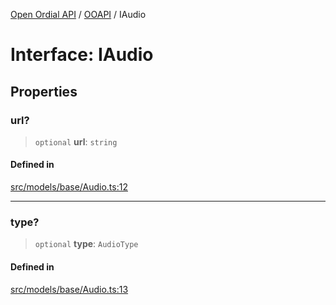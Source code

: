 [Open Ordial API](../../README.md) / [OOAPI](../README.md) / IAudio

# Interface: IAudio

## Properties

### url?

> `optional` **url**: `string`

#### Defined in

[src/models/base/Audio.ts:12](https://github.com/open-ordinal/open-ordinal-api/blob/88ef2e4467b13c07bb5a3ef3483343248c1aa38d/src/models/base/Audio.ts#L12)

***

### type?

> `optional` **type**: `AudioType`

#### Defined in

[src/models/base/Audio.ts:13](https://github.com/open-ordinal/open-ordinal-api/blob/88ef2e4467b13c07bb5a3ef3483343248c1aa38d/src/models/base/Audio.ts#L13)

